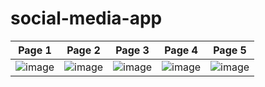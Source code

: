 # social-media-app

Page 1             |  Page 2|  Page 3|  Page 4|  Page 5
:-------------------------:|:-------------------------:|:-------------------------:|:-------------------------:|:-------------------------:
![image](https://user-images.githubusercontent.com/107587617/180662238-11488d0b-c35e-49c5-a7f2-fd33446c94ea.png)  | ![image](https://user-images.githubusercontent.com/107587617/180662256-833f08cc-240a-46fe-9b98-2e428addc1ba.png) | ![image](https://user-images.githubusercontent.com/107587617/180662248-01a0efb9-002e-478a-af90-0bc76b12bd5e.png)| ![image](https://user-images.githubusercontent.com/107587617/180662259-f47a3642-3ff7-46bc-9060-b37669be130c.png) | ![image](https://user-images.githubusercontent.com/107587617/180662260-10781a97-f3cf-42cb-8458-8e0e02845bbb.png)




